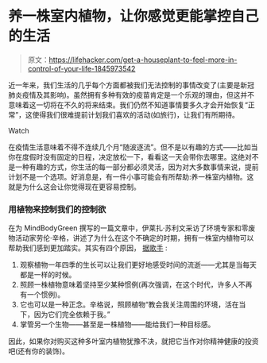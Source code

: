 # 养一株室内植物，让你感觉更能掌控自己的生活

> 原文：<https://lifehacker.com/get-a-houseplant-to-feel-more-in-control-of-your-life-1845973542>

近一年来，我们生活的几乎每个方面都被我们无法控制的事情改变了(主要是新冠肺炎疫情及其影响)。虽然拥有多种有效的疫苗肯定是一个乐观的理由，但这并不意味着这一切将在不久的将来结束。我们仍然不知道事情要多久才会开始恢复“正常”，这使得我们很难提前计划我们喜欢的活动(如旅行)，让我们有所期待。

Watch

在疫情生活意味着不得不连续几个月“随波逐流”。但不是以有趣的方式——比如当你在度假时没有固定的日程，决定放松一下，看看这一天会带你去哪里。这绝对不是一种有趣的方式，你生活的每一部分都必须灵活，因为对大多数事情来说，提前计划不是一个选项。好消息是，有一件小事可能会有所帮助:养一株室内植物。这就是为什么这会让你觉得现在更容易控制。

### 用植物来控制我们的控制欲

在为 MindBodyGreen 撰写的一篇文章中，伊莱扎·苏利文采访了环境专家和零废物活动家劳伦·辛格，讲述了为什么在这个不确定的时期，拥有一株室内植物可以帮助我们感到更加踏实。其实有四个原因， [据歌手](https://www.mindbodygreen.com/articles/why-houseplants-give-us-sense-of-control) :

1.  观察植物一年四季的生长可以让我们更好地感受时间的流逝——尤其是当每天都是一样的时候。
2.  照顾一株植物意味着坚持至少某种惯例(再次强调，在这个时代，许多人不再有一个惯例)。
3.  它也可以是一种正念。辛格说，照顾植物“教会我关注周围的环境，活在当下，因为它们完全依赖于我。”
4.  掌管另一个生物——甚至是一株植物——能给我们一种目标感。

因此，如果你对购买这种多叶室内植物犹豫不决，就把它当作对你精神健康的投资吧(还有你的装饰)。